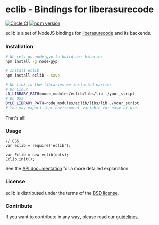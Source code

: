 # eclib - Bindings for liberasurecode

[![Circle CI][circle]](https://circleci.com/gh/scality/eclib)
[![npm version][npm version]](https://www.npmjs.com/package/eclib)

eclib is a set of NodeJS bindings for [liberasurecode][liberasure]
and its backends.

### Installation

```sh
# We rely on node-gyp to build our binaries
npm install -g node-gyp

# Install eclib
npm install eclib --save

# We link to the libraries we installed earlier
# On Linux
LD_LIBRARY_PATH=node_modules/eclib/libs/lib ./your_script
# On OSX
DYLD_LIBRARY_PATH=node_modules/eclib/libs/lib ./your_script
# You may export that environment variable for ease of use.
```
That's all!

### Usage
```node
// ES5
var eclib = require('eclib');

var Eclib = new eclib(opts);
Eclib.init();
```
See the [API documentation](API.md) for a more detailed explanation.

### License
eclib is distributed under the terms of the [BSD license](LICENSE).

### Contribute
If you want to contribute in any way, please read our [guidelines](CONTRIBUTING.md).

[circle]: https://circleci.com/gh/scality/eclib.svg?&style=shield&circle-token=2f7b8c11e6dcb9327f1d5b09633fdf597ec955a2
[npm]: https://www.npmjs.com/package/eclib
[npm version]: https://img.shields.io/npm/v/eclib.svg
[liberasure]: https://bitbucket.org/tsg-/liberasurecode

